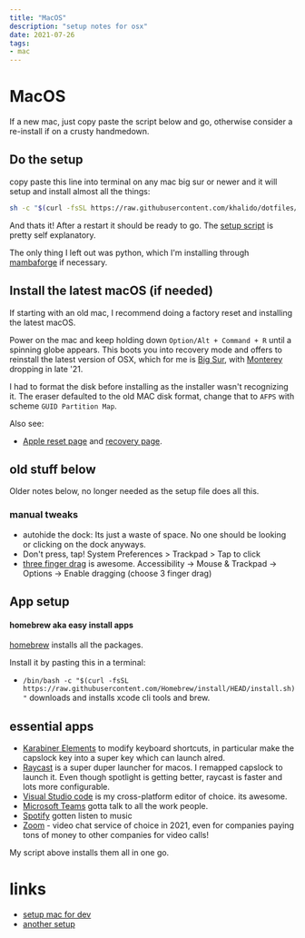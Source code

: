 ```yaml
---
title: "MacOS"
description: "setup notes for osx"
date: 2021-07-26
tags:
- mac
---
```


# MacOS

If  a new mac, just copy paste the script below and go, otherwise consider a re-install if on a crusty handmedown.

## Do the setup

copy paste this line into terminal on any mac big sur or newer and it will setup and install almost all the things:

```bash
sh -c "$(curl -fsSL https://raw.githubusercontent.com/khalido/dotfiles/master/setup_mac.sh)"
```

And thats it! After a restart it should be ready to go. The  [setup script](https://github.com/khalido/dotfiles/blob/master/setup_mac.sh) is pretty self explanatory.

The only thing I left out was python, which I'm installing through [mambaforge](https://github.com/conda-forge/miniforge#mambaforge) if necessary.

## Install the latest macOS (if needed)

If starting with an old mac, I recommend doing a factory reset and installing the latest macOS.

Power on the mac and keep holding down `Option/Alt + Command + R` until a spinning globe appears. This boots you into recovery mode and offers to reinstall the latest version of OSX, which for me is [Big Sur](https://www.apple.com/au/macos/big-sur/), with [Monterey](https://www.macrumors.com/roundup/macos-12/) dropping in late '21.

I had to format the disk before installing as the installer wasn't recognizing it. The eraser defaulted to the old MAC disk format, change that to `AFPS` with scheme `GUID Partition Map`. 

Also see:

- [Apple reset page](https://support.apple.com/en-au/HT204904) and [recovery page](https://support.apple.com/en-au/HT201314).

## old stuff below

Older notes below, no longer needed as the setup file does all this.

### manual tweaks

- autohide the dock: Its just a waste of space. No one should be looking or clicking on the dock anyways.
- Don't press, tap! System Preferences > Trackpad > Tap to click
- [three finger drag](https://support.apple.com/en-za/HT204609) is awesome. 
Accessibility -> Mouse & Trackpad -> Options -> Enable dragging (choose 3 finger drag) 

## App setup

#### homebrew aka easy install apps

[homebrew](https://brew.sh/) installs all the packages.

Install it by pasting this in a terminal: 

- `/bin/bash -c "$(curl -fsSL https://raw.githubusercontent.com/Homebrew/install/HEAD/install.sh)"` downloads and installs xcode cli tools and brew.

## essential apps

- [Karabiner Elements](https://karabiner-elements.pqrs.org/) to modify keyboard shortcuts, in particular make the capslock key into a super key which can launch alred.
- [Raycast](https://raycast.com/) is a super duper launcher for macos. I remapped capslock to launch it. Even though spotlight is getting better, raycast is faster and lots more configurable.
- [Visual Studio code](https://code.visualstudio.com/) is my cross-platform editor of choice. its awesome.
- [Microsoft Teams](https://www.microsoft.com/en-au/microsoft-teams/group-chat-software) gotta talk to all the work people.
- [Spotify](https://www.spotify.com) gotten listen to music
- [Zoom](https://zoom.us/) - video chat service of choice in 2021, even for companies paying tons of money to other companies for video calls!  

My script above installs them all in one go.



# links

- [setup mac for dev](https://github.com/nicolashery/mac-dev-setup)
- [another setup](https://mac.iamdeveloper.com/posts/my-mac-setup-2m05/)